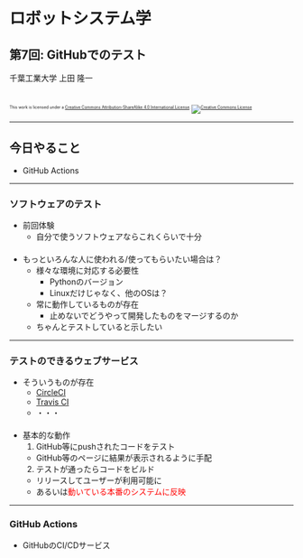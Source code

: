 # ロボットシステム学

## 第7回: GitHubでのテスト

千葉工業大学 上田 隆一

<br />

<p style="font-size:50%">
This work is licensed under a <a rel="license" href="http://creativecommons.org/licenses/by-sa/4.0/">Creative Commons Attribution-ShareAlike 4.0 International License</a>.
<a rel="license" href="http://creativecommons.org/licenses/by-sa/4.0/">
<img alt="Creative Commons License" style="border-width:0" src="https://i.creativecommons.org/l/by-sa/4.0/88x31.png" /></a>
</p>

---

## 今日やること

* GitHub Actions

---

### ソフトウェアのテスト

* 前回体験
  * 自分で使うソフトウェアならこれくらいで十分<br />　
* もっといろんな人に使われる/使ってもらいたい場合は？
  * 様々な環境に対応する必要性
    * Pythonのバージョン
    * Linuxだけじゃなく、他のOSは？
  * 常に動作しているものが存在
    * 止めないでどうやって開発したものをマージするのか
  * ちゃんとテストしていると示したい

---

### テストのできるウェブサービス

* そういうものが存在
  * [CircleCI](https://circleci.com/ja/)
  * [Travis CI](https://www.travis-ci.com/)
  * ・・・<br />　
* 基本的な動作
  1. GitHub等にpushされたコードをテスト
    * GitHub等のページに結果が表示されるように手配
  2. テストが通ったらコードをビルド
    * リリースしてユーザーが利用可能に
    * あるいは<span style="color:red">動いている本番のシステムに反映</span>

---

### <span style="text-transform:none">GitHub Actions</span>

* GitHubのCI/CDサービス
